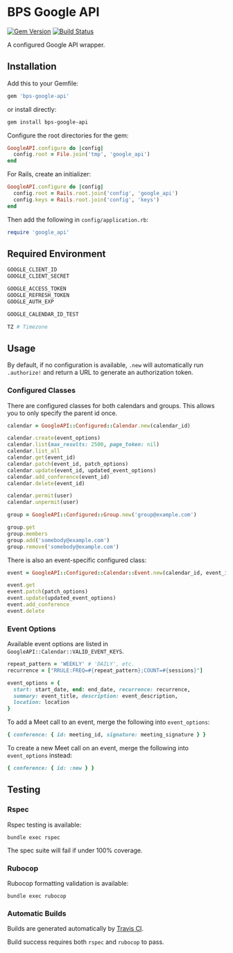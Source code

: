 # BPS Google API

[![Gem Version](https://img.shields.io/gem/v/bps-google-api.svg)](https://rubygems.org/gems/bps-google-api)
[![Build Status](https://travis-ci.org/jfiander/bps-google-api.svg)](https://travis-ci.org/jfiander/bps-google-api)

A configured Google API wrapper.

## Installation

Add this to your Gemfile:

```ruby
gem 'bps-google-api'
```

or install directly:

```bash
gem install bps-google-api
```

Configure the root directories for the gem:

```ruby
GoogleAPI.configure do |config|
  config.root = File.join('tmp', 'google_api')
end
```

For Rails, create an initializer:

```ruby
GoogleAPI.configure do |config|
  config.root = Rails.root.join('config', 'google_api')
  config.keys = Rails.root.join('config', 'keys')
end
```

Then add the following in `config/application.rb`:

```ruby
require 'google_api'
```

## Required Environment

```bash
GOOGLE_CLIENT_ID
GOOGLE_CLIENT_SECRET

GOOGLE_ACCESS_TOKEN
GOOGLE_REFRESH_TOKEN
GOOGLE_AUTH_EXP

GOOGLE_CALENDAR_ID_TEST

TZ # Timezone
```

## Usage

By default, if no configuration is available, `.new` will automatically run
`.authorize!` and return a URL to generate an authorization token.

### Configured Classes

There are configured classes for both calendars and groups. This allows you to
only specify the parent id once.

```ruby
calendar = GoogleAPI::Configured::Calendar.new(calendar_id)

calendar.create(event_options)
calendar.list(max_results: 2500, page_token: nil)
calendar.list_all
calendar.get(event_id)
calendar.patch(event_id, patch_options)
calendar.update(event_id, updated_event_options)
calendar.add_conference(event_id)
calendar.delete(event_id)

calendar.permit(user)
calendar.unpermit(user)
```

```ruby
group = GoogleAPI::Configured::Group.new('group@example.com')

group.get
group.members
group.add('somebody@example.com')
group.remove('somebody@example.com')
```

There is also an event-specific configured class:

```ruby
event = GoogleAPI::Configured::Calendar::Event.new(calendar_id, event_id)

event.get
event.patch(patch_options)
event.update(updated_event_options)
event.add_conference
event.delete
```

### Event Options

Available event options are listed in `GoogleAPI::Calendar::VALID_EVENT_KEYS`.

```ruby
repeat_pattern = 'WEEKLY' # 'DAILY', etc.
recurrence = ["RRULE:FREQ=#{repeat_pattern};COUNT=#{sessions}"]

event_options = {
  start: start_date, end: end_date, recurrence: recurrence,
  summary: event_title, description: event_description,
  location: location
}
```

To add a Meet call to an event, merge the following into `event_options`:

```ruby
{ conference: { id: meeting_id, signature: meeting_signature } }
```

To create a new Meet call on an event, merge the following into
`event_options` instead:

```ruby
{ conference: { id: :new } }
```

## Testing

### Rspec

Rspec testing is available:

`bundle exec rspec`

The spec suite will fail if under 100% coverage.

### Rubocop

Rubocop formatting validation is available:

`bundle exec rubocop`

### Automatic Builds

Builds are generated automatically by [Travis CI](https://travis-ci.org/jfiander/bps-google-api).

Build success requires both `rspec` and `rubocop` to pass.
